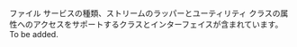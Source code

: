 <Namespace Name="Microsoft.WindowsAzure.Storage.File">
  <Docs>
    <summary>ファイル サービスの種類、ストリームのラッパーとユーティリティ クラスの属性へのアクセスをサポートするクラスとインターフェイスが含まれています。</summary> 
    <remarks>To be added.</remarks>
  </Docs>
</Namespace>
